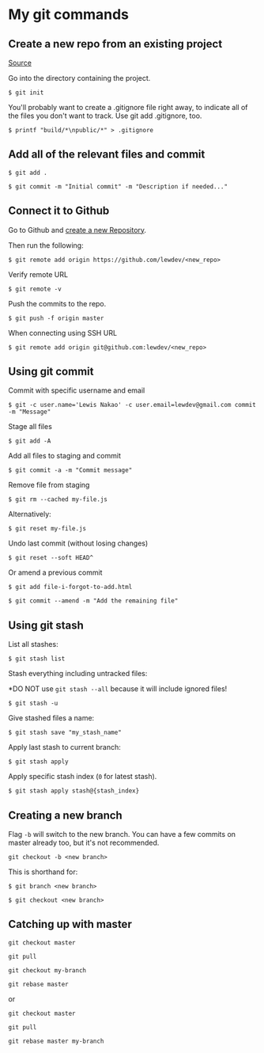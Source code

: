 # My git commands

## Create a new repo from an existing project

[Source](https://kbroman.org/github_tutorial/pages/init.html)

Go into the directory containing the project.
```
$ git init
```
You'll probably want to create a .gitignore file right away, to indicate all of the files you don't want to track. Use git add .gitignore, too.

```
$ printf "build/*\npublic/*" > .gitignore
```

## Add all of the relevant files and commit

```
$ git add .

$ git commit -m "Initial commit" -m "Description if needed..."
```

## Connect it to Github

Go to Github and [create a new Repository](https://github.com/new).

Then run the following:
```
$ git remote add origin https://github.com/lewdev/<new_repo>
```
Verify remote URL
```
$ git remote -v
```
Push the commits to the repo.
```
$ git push -f origin master
```

When connecting using SSH URL
```
$ git remote add origin git@github.com:lewdev/<new_repo>
```
## Using git commit
Commit with specific username and email
```
$ git -c user.name='Lewis Nakao' -c user.email=lewdev@gmail.com commit -m "Message"
```
Stage all files
```
$ git add -A
```
Add all files to staging and commit
```
$ git commit -a -m "Commit message"
```
Remove file from staging
```
$ git rm --cached my-file.js
```
Alternatively:
```
$ git reset my-file.js
```
Undo last commit (without losing changes)
```
$ git reset --soft HEAD^
```
Or amend a previous commit
```
$ git add file-i-forgot-to-add.html

$ git commit --amend -m "Add the remaining file"
```
## Using git stash
List all stashes:
```
$ git stash list
```
Stash everything including untracked files:

*DO NOT use `git stash --all` because it will include ignored files!
```
$ git stash -u
```
Give stashed files a name:
```
$ git stash save "my_stash_name"
```
Apply last stash to current branch:
```
$ git stash apply
```
Apply specific stash index (`0` for latest stash).
```
$ git stash apply stash@{stash_index}
```

## Creating a new branch
Flag `-b` will switch to the new branch. You can have a few commits on master already too, but it's not recommended.
```
git checkout -b <new branch>
```
This is shorthand for:
```
$ git branch <new branch>

$ git checkout <new branch>
```

## Catching up with master
```
git checkout master

git pull

git checkout my-branch

git rebase master
```
or
```
git checkout master

git pull

git rebase master my-branch
```
